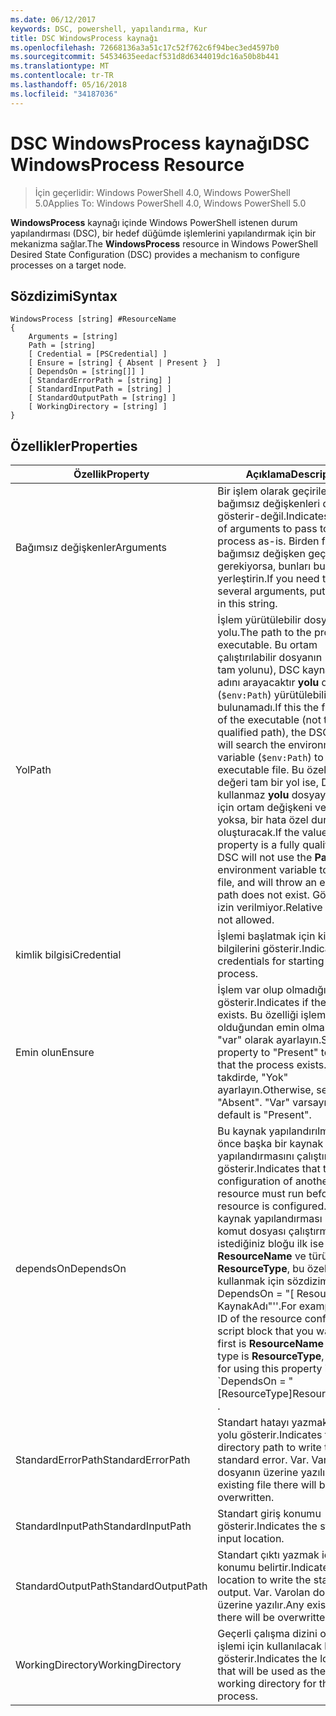 ```yaml
---
ms.date: 06/12/2017
keywords: DSC, powershell, yapılandırma, Kur
title: DSC WindowsProcess kaynağı
ms.openlocfilehash: 72668136a3a51c17c52f762c6f94bec3ed4597b0
ms.sourcegitcommit: 54534635eedacf531d8d6344019dc16a50b8b441
ms.translationtype: MT
ms.contentlocale: tr-TR
ms.lasthandoff: 05/16/2018
ms.locfileid: "34187036"
---
```

# <a name="dsc-windowsprocess-resource"></a><span data-ttu-id="190e1-103">DSC WindowsProcess kaynağı</span><span class="sxs-lookup"><span data-stu-id="190e1-103">DSC WindowsProcess Resource</span></span>

> <span data-ttu-id="190e1-104">İçin geçerlidir: Windows PowerShell 4.0, Windows PowerShell 5.0</span><span class="sxs-lookup"><span data-stu-id="190e1-104">Applies To: Windows PowerShell 4.0, Windows PowerShell 5.0</span></span>

<span data-ttu-id="190e1-105">**WindowsProcess** kaynağı içinde Windows PowerShell istenen durum yapılandırması (DSC), bir hedef düğümde işlemlerini yapılandırmak için bir mekanizma sağlar.</span><span class="sxs-lookup"><span data-stu-id="190e1-105">The **WindowsProcess** resource in Windows PowerShell Desired State Configuration (DSC) provides a mechanism to configure processes on a target node.</span></span>

## <a name="syntax"></a><span data-ttu-id="190e1-106">Sözdizimi</span><span class="sxs-lookup"><span data-stu-id="190e1-106">Syntax</span></span>

```
WindowsProcess [string] #ResourceName
{
    Arguments = [string]
    Path = [string]
    [ Credential = [PSCredential] ]
    [ Ensure = [string] { Absent | Present }  ]
    [ DependsOn = [string[]] ]
    [ StandardErrorPath = [string] ]
    [ StandardInputPath = [string] ]
    [ StandardOutputPath = [string] ]
    [ WorkingDirectory = [string] ]
}
```

## <a name="properties"></a><span data-ttu-id="190e1-107">Özellikler</span><span class="sxs-lookup"><span data-stu-id="190e1-107">Properties</span></span>
|  <span data-ttu-id="190e1-108">Özellik</span><span class="sxs-lookup"><span data-stu-id="190e1-108">Property</span></span>  |  <span data-ttu-id="190e1-109">Açıklama</span><span class="sxs-lookup"><span data-stu-id="190e1-109">Description</span></span>   |
|---|---|
| <span data-ttu-id="190e1-110">Bağımsız değişkenler</span><span class="sxs-lookup"><span data-stu-id="190e1-110">Arguments</span></span>| <span data-ttu-id="190e1-111">Bir işlem olarak geçirilecek bağımsız değişkenleri dizisini gösterir-değil.</span><span class="sxs-lookup"><span data-stu-id="190e1-111">Indicates a string of arguments to pass to the process as-is.</span></span> <span data-ttu-id="190e1-112">Birden fazla bağımsız değişken geçirmek gerekiyorsa, bunları bu dize tüm yerleştirin.</span><span class="sxs-lookup"><span data-stu-id="190e1-112">If you need to pass several arguments, put them all in this string.</span></span>|
| <span data-ttu-id="190e1-113">Yol</span><span class="sxs-lookup"><span data-stu-id="190e1-113">Path</span></span>| <span data-ttu-id="190e1-114">İşlem yürütülebilir dosyası yolu.</span><span class="sxs-lookup"><span data-stu-id="190e1-114">The path to the process executable.</span></span> <span data-ttu-id="190e1-115">Bu ortam çalıştırılabilir dosyanın (olmayan tam yolunu), DSC kaynağı dosya adını arayacaktır **yolu** değişkeni (`$env:Path`) yürütülebilir dosyası bulunamadı.</span><span class="sxs-lookup"><span data-stu-id="190e1-115">If this the file name of the executable (not the fully qualified path), the DSC resource will search the environment **Path** variable (`$env:Path`) to find the executable file.</span></span> <span data-ttu-id="190e1-116">Bu özelliğin değeri tam bir yol ise, DSC kullanmaz **yolu** dosyayı bulmak için ortam değişkeni ve yol yoksa, bir hata özel durum oluşturacak.</span><span class="sxs-lookup"><span data-stu-id="190e1-116">If the value of this property is a fully qualified path, DSC will not use the **Path** environment variable to find the file, and will throw an error if the path does not exist.</span></span> <span data-ttu-id="190e1-117">Göreli yollar izin verilmiyor.</span><span class="sxs-lookup"><span data-stu-id="190e1-117">Relative paths are not allowed.</span></span>|
| <span data-ttu-id="190e1-118">kimlik bilgisi</span><span class="sxs-lookup"><span data-stu-id="190e1-118">Credential</span></span>| <span data-ttu-id="190e1-119">İşlemi başlatmak için kimlik bilgilerini gösterir.</span><span class="sxs-lookup"><span data-stu-id="190e1-119">Indicates the credentials for starting the process.</span></span>|
| <span data-ttu-id="190e1-120">Emin olun</span><span class="sxs-lookup"><span data-stu-id="190e1-120">Ensure</span></span>| <span data-ttu-id="190e1-121">İşlem var olup olmadığını gösterir.</span><span class="sxs-lookup"><span data-stu-id="190e1-121">Indicates if the process exists.</span></span> <span data-ttu-id="190e1-122">Bu özelliği işlemi var olduğundan emin olmak için "var" olarak ayarlayın.</span><span class="sxs-lookup"><span data-stu-id="190e1-122">Set this property to "Present" to ensure that the process exists.</span></span> <span data-ttu-id="190e1-123">Aksi takdirde, "Yok" ayarlayın.</span><span class="sxs-lookup"><span data-stu-id="190e1-123">Otherwise, set it to "Absent".</span></span> <span data-ttu-id="190e1-124">"Var" varsayılandır.</span><span class="sxs-lookup"><span data-stu-id="190e1-124">The default is "Present".</span></span>|
| <span data-ttu-id="190e1-125">dependsOn</span><span class="sxs-lookup"><span data-stu-id="190e1-125">DependsOn</span></span> | <span data-ttu-id="190e1-126">Bu kaynak yapılandırılmadan önce başka bir kaynak yapılandırmasını çalıştırmalısınız gösterir.</span><span class="sxs-lookup"><span data-stu-id="190e1-126">Indicates that the configuration of another resource must run before this resource is configured.</span></span> <span data-ttu-id="190e1-127">Örneğin, kaynak yapılandırması Kimliğini komut dosyası çalıştırmak istediğiniz bloğu ilk ise __ResourceName__ ve türünü __ResourceType__, bu özelliği kullanmak için sözdizimi ' DependsOn = "[ ResourceType] KaynakAdı"''.</span><span class="sxs-lookup"><span data-stu-id="190e1-127">For example, if the ID of the resource configuration script block that you want to run first is __ResourceName__ and its type is __ResourceType__, the syntax for using this property is \`DependsOn = "[ResourceType]ResourceName"\`\` .</span></span>|
| <span data-ttu-id="190e1-128">StandardErrorPath</span><span class="sxs-lookup"><span data-stu-id="190e1-128">StandardErrorPath</span></span>| <span data-ttu-id="190e1-129">Standart hatayı yazmak için dizin yolu gösterir.</span><span class="sxs-lookup"><span data-stu-id="190e1-129">Indicates the directory path to write the standard error.</span></span> <span data-ttu-id="190e1-130">Var. Varolan dosyanın üzerine yazılır.</span><span class="sxs-lookup"><span data-stu-id="190e1-130">Any existing file there will be overwritten.</span></span>|
| <span data-ttu-id="190e1-131">StandardInputPath</span><span class="sxs-lookup"><span data-stu-id="190e1-131">StandardInputPath</span></span>| <span data-ttu-id="190e1-132">Standart giriş konumu gösterir.</span><span class="sxs-lookup"><span data-stu-id="190e1-132">Indicates the standard input location.</span></span>|
| <span data-ttu-id="190e1-133">StandardOutputPath</span><span class="sxs-lookup"><span data-stu-id="190e1-133">StandardOutputPath</span></span>| <span data-ttu-id="190e1-134">Standart çıktı yazmak için konumu belirtir.</span><span class="sxs-lookup"><span data-stu-id="190e1-134">Indicates the location to write the standard output.</span></span> <span data-ttu-id="190e1-135">Var. Varolan dosyanın üzerine yazılır.</span><span class="sxs-lookup"><span data-stu-id="190e1-135">Any existing file there will be overwritten.</span></span>|
| <span data-ttu-id="190e1-136">WorkingDirectory</span><span class="sxs-lookup"><span data-stu-id="190e1-136">WorkingDirectory</span></span>| <span data-ttu-id="190e1-137">Geçerli çalışma dizini olarak işlemi için kullanılacak konumu gösterir.</span><span class="sxs-lookup"><span data-stu-id="190e1-137">Indicates the location that will be used as the current working directory for the process.</span></span>|